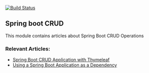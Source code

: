 [![Build Status](https://travis-ci.org/pameladilly/spring-boot-mvc-crud.svg?branch=master)](https://travis-ci.org/pameladilly/spring-boot-mvc-crud)

## Spring boot CRUD

This module contains articles about Spring Boot CRUD Operations

### Relevant Articles: 
- [Spring Boot CRUD Application with Thymeleaf](https://www.baeldung.com/spring-boot-crud-thymeleaf)
- [Using a Spring Boot Application as a Dependency](https://www.baeldung.com/spring-boot-dependency)
